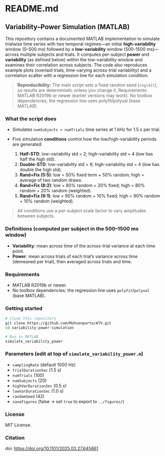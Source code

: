 # README.md

## Variability–Power Simulation (MATLAB)

This repository contains a documented MATLAB implementation to simulate trialwise time series with two temporal regimes—an initial **high-variability** window (0–500 ms) followed by a **low-variability** window (500–1500 ms)—across multiple subjects and trials. It computes per-subject **power** and **variability** (as defined below) within the low-variability window and examines their correlation across subjects. The code also reproduces example plots (overlaid trials, time-varying across-trial variability) and a correlation scatter with a regression line for each simulation condition.

> **Reproducibility:** The main script sets a fixed random seed (`rng(42)`), so results are deterministic unless you change it.
Requirements: MATLAB R2019b or newer (earlier versions may work). No toolbox dependencies; the regression line uses polyfit/polyval (base MATLAB).


### What the script does

* Simulates `numSubjects × numTrials` time series at 1 kHz for 1.5 s per trial.
* Five simulation **conditions** control how the low/high-variability periods are generated:

  1. **Half-STD**: low-variability std = 2; high-variability std = 4 (low has half the high std).
  2. **Double-STD**: low-variability std = 8; high-variability std = 4 (low has double the high std).
  3. **Rand+Fix (5:5)**: low = 50% fixed term + 50% random; high = average of two random draws.
  4. **Rand+Fix (8:2)**: low = 80% random + 20% fixed; high = 80% random + 20% random (weighted).
  5. **Rand+Fix (9:1)**: low = 90% random + 10% fixed; high = 90% random + 10% random (weighted).

> All conditions use a per-subject scale factor to vary amplitudes between subjects.

### Definitions (computed per subject in the 500–1500 ms window)

* **Variability**: mean across time of the across-trial variance at each time point.
* **Power**: mean across trials of each trial’s variance across time (demeaned per trial), then averaged across trials and time.

### Requirements

* MATLAB R2019b or newer.
* No toolbox dependencies; the regression line uses `polyfit`/`polyval` (base MATLAB).

### Getting started

```bash
# Clone this repository
git clone https://github.com/Mohsenparto/ATV.git
cd variability-power-simulation

# Run in MATLAB
simulate_variability_power
```

### Parameters (edit at top of `simulate_variability_power.m`)

* `samplingRate` (default 1000 Hz)
* `trialDurationSec` (1.5 s)
* `numTrials` (100)
* `numSubjects` (20)
* `highVarDurationSec` (0.5 s)
* `lowVarDurationSec` (1.0 s)
* `randomSeed` (42)
* `saveFigures` (false → set `true` to export to `../figures/`)


### License

MIT License.


### Citation
doi: https://doi.org/10.1101/2025.03.27.645661

